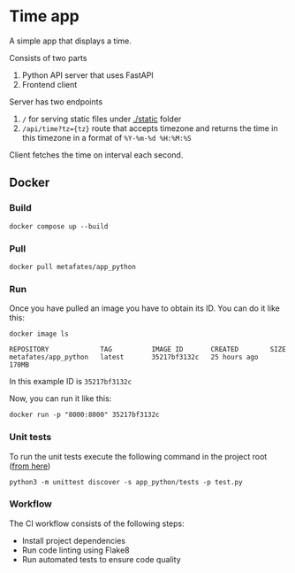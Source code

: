 # Time app

A simple app that displays a time.

Consists of two parts

1. Python API server that uses FastAPI
2. Frontend client

Server has two endpoints

1. `/` for serving static files under [./static](./static) folder
2. `/api/time?tz={tz}` route that accepts timezone and returns the time in this
   timezone in a format of `%Y-%m-%d %H:%M:%S`

Client fetches the time on interval each second.

## Docker

### Build

```shell
docker compose up --build
```

### Pull

```shell
docker pull metafates/app_python
```

### Run

Once you have pulled an image you have to obtain its ID. You can do it like
this:

```shell
docker image ls
```

```
REPOSITORY             TAG          IMAGE ID       CREATED        SIZE
metafates/app_python   latest       35217bf3132c   25 hours ago   170MB
```

In this example ID is `35217bf3132c`

Now, you can run it like this:

```shell
docker run -p "8000:8000" 35217bf3132c
```

### Unit tests

To run the unit tests execute the following command in the project root
([from here](../))

```
python3 -m unittest discover -s app_python/tests -p test.py
```

### Workflow

The CI workflow consists of the following steps:

- Install project dependencies
- Run code linting using Flake8
- Run automated tests to ensure code quality
